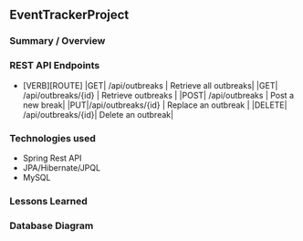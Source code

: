 ## EventTrackerProject

### Summary / Overview

### REST API Endpoints
* [VERB][ROUTE]
|GET| /api/outbreaks | Retrieve all outbreaks|
|GET| /api/outbreaks/{id} | Retrieve outbreaks |
|POST| /api/outbreaks | Post a new break|
|PUT|/api/outbreaks/{id} | Replace an outbreak  |
|DELETE| /api/outbreaks/{id}| Delete an outbreak|

### Technologies used
* Spring Rest API
* JPA/Hibernate/JPQL
* MySQL

### Lessons Learned

### Database Diagram
<!-- ![Tripping](trippingdb.png) -->
